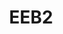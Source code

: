---
title: EEB2
publishDate: 2012-09-01
img_card: /images/EEB2.jpg
img_alt: A game made with haste
description: |
  The second school I ever attended. I moved to Brussels on my fathers accord as he was repositioned to the embassy of Finland in Brussels. I started my international studies at this school and would not stop until graduation.
education: true
duration: 2012-2015
---
